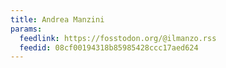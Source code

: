 ```yaml
---
title: Andrea Manzini
params:
  feedlink: https://fosstodon.org/@ilmanzo.rss
  feedid: 08cf00194318b85985428ccc17aed624
---
```


